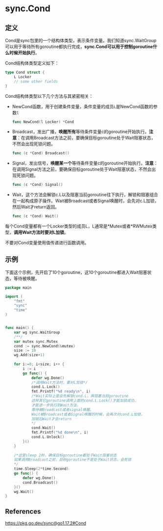 # sync.Cond

## 定义

Cond是sync包里的一个结构体类型，表示条件变量。我们知道sync.WaitGroup可以用于等待所有goroutine都执行完成，**sync.Cond可以用于控制goroutine什么时候开始执行**。

Cond结构体类型定义如下：

```go
type Cond struct {
    L Locker
    // some other fields
}
```

Cond结构体类型以下几个方法与其紧密相关：

* NewCond函数，用于创建条件变量，条件变量的成员`L`是NewCond函数的参数`l`

  ```go
  func NewCond(l Locker) *Cond
  ```

  

* Broadcast，发出广播，**唤醒所有**等待条件变量c的goroutine开始执行。**注意**：在调用Broadcast方法之前，要确保目标goroutine处于Wait阻塞状态，不然会出现死锁问题。

  ```go
  func (c *Cond) Broadcast()
  ```

  

* Signal，发出信号，**唤醒某一个**等待条件变量c的goroutine开始执行。**注意**：在调用Signal方法之前，要确保目标goroutine处于Wait阻塞状态，不然会出现死锁问题。

  ```go
  func (c *Cond) Signal()
  ```

  

* Wait，这个方法会解锁c.L以及阻塞当前goroutine往下执行，解锁和阻塞组合在一起构成原子操作。Wait被Broadcast或者Signal唤醒时，会先对c.L加锁，然后Wait才return返回。

  ```go
  func (c *Cond) Wait()
  ```

  

每个Cond变量都有一个Locker类型的成员L，L通常是\*Mutex或者\*RWMutex类型，**调用Wait方法时要对L加锁**。

不要对Cond变量使用值传递进行函数调用。

## 示例

下面这个示例，先开启了10个goroutine，这10个goroutine都进入Wait阻塞状态，等待被唤醒。

```go
package main

import (
    "fmt"
    "sync"
    "time"
)


func main() {
    var wg sync.WaitGroup
    /**/
    var mutex sync.Mutex
    cond := sync.NewCond(&mutex)
    size := 10
    wg.Add(size+1)
    
    for i:=0; i<size; i++ {
        i := i
        go func() {
            defer wg.Done()
            /*调用Wait方法时，要对L加锁*/
            cond.L.Lock()
            fmt.Printf("%d ready\n", i)
            /*Wait实际上是会先解锁cond.L，再阻塞当前goroutine
            这样其它goroutine调用上面的cond.L.Lock()才能加锁成功，
            才能进一步执行到Wait方法，
            等待被Broadcast或者signal唤醒。
            Wait被Broadcast或者Signal唤醒的时候，会再次对cond.L加锁，
            加锁后Wait才会return
            */
            cond.Wait()
            fmt.Printf("%d done\n", i)
            cond.L.Unlock()
        }()
    }
    
    /*这里sleep 2秒，确保目标goroutine都处于Wait阻塞状态
    如果调用Broadcast之前，目标goroutine不是处于Wait状态，会死锁
    */
    time.Sleep(2*time.Second)
    go func() {
        defer wg.Done()
        cond.Broadcast()
    }()
    wg.Wait()
}
```



## References

https://pkg.go.dev/sync@go1.17.2#Cond

